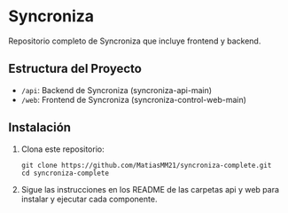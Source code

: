 # Syncroniza

Repositorio completo de Syncroniza que incluye frontend y backend.

## Estructura del Proyecto

- `/api`: Backend de Syncroniza (syncroniza-api-main)
- `/web`: Frontend de Syncroniza (syncroniza-control-web-main)

## Instalación

1. Clona este repositorio:
   ```
   git clone https://github.com/MatiasMM21/syncroniza-complete.git
   cd syncroniza-complete
   ```

2. Sigue las instrucciones en los README de las carpetas api y web para instalar y ejecutar cada componente.

